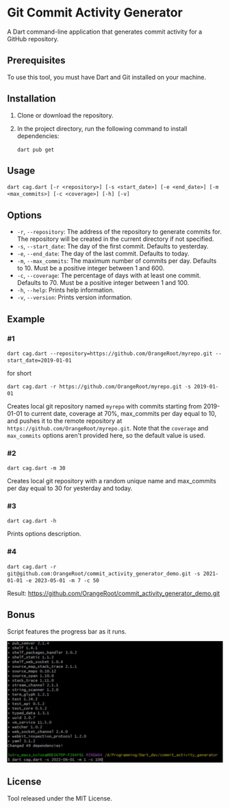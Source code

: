 # Git Commit Activity Generator

A Dart command-line application that generates commit activity for a GitHub repository.

## Prerequisites

To use this tool, you must have Dart and Git installed on your machine.

## Installation

1. Clone or download the repository.
2. In the project directory, run the following command to install dependencies:

   `dart pub get`

## Usage

    dart cag.dart [-r <repository>] [-s <start_date>] [-e <end_date>] [-m <max_commits>] [-c <coverage>] [-h] [-v]

## Options

- `-r`, `--repository`: The address of the repository to generate commits for. The repository will be created in the current directory if not specified.
- `-s`, `--start_date`: The day of the first commit. Defaults to yesterday.
- `-e`, `--end_date`: The day of the last commit. Defaults to today.
- `-m`, `--max_commits`: The maximum number of commits per day. Defaults to 10. Must be a positive integer between 1 and 600.
- `-c`, `--coverage`: The percentage of days with at least one commit. Defaults to 70. Must be a positive integer between 1 and 100.
- `-h`, `--help`: Prints help information.
- `-v`, `--version`: Prints version information.

## Example

### #1

    dart cag.dart --repository=https://github.com/OrangeRoot/myrepo.git --start_date=2019-01-01

for short

    dart cag.dart -r https://github.com/OrangeRoot/myrepo.git -s 2019-01-01

Creates local git repository named `myrepo` with commits starting from 2019-01-01 to current date, coverage at 70%, max_commits per day equal to 10, and pushes it to the remote repository at `https://github.com/OrangeRoot/myrepo.git`. Note that the `coverage` and `max_commits` options aren\'t provided here, so the default value is used.

### #2

    dart cag.dart -m 30

Creates local git repository with a random unique name and max_commits per day equal to 30 for yesterday and today.

### #3

    dart cag.dart -h

Prints options description.

### #4

    dart cag.dart -r git@github.com:OrangeRoot/commit_activity_generator_demo.git -s 2021-01-01 -e 2023-05-01 -m 7 -c 50

Result: https://github.com/OrangeRoot/commit_activity_generator_demo.git

## Bonus

Script features the progress bar as it runs.

![Progress_bar](loading_bar_demo.gif)

## License

Tool released under the MIT License.
